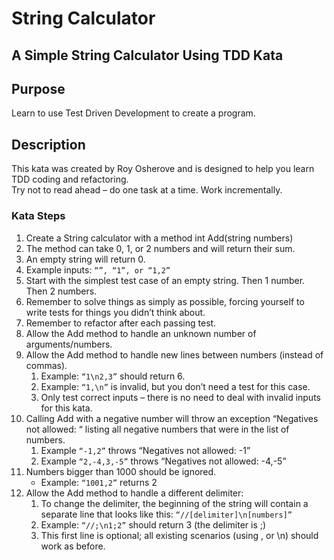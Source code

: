 # String Calculator

## A Simple String Calculator Using TDD Kata

## Purpose
Learn to use Test Driven Development to create a program.

## Description
This kata was created by Roy Osherove and is designed to help you learn TDD coding and refactoring.  
Try not to read ahead – do one task at a time. Work incrementally.

### Kata Steps
1. Create a String calculator with a method int Add(string numbers)
1. The method can take 0, 1, or 2 numbers and will return their sum.
2. An empty string will return 0.
3. Example inputs: `“”, “1”, or “1,2”`
4. Start with the simplest test case of an empty string. Then 1 number. Then 2 numbers.
5. Remember to solve things as simply as possible, forcing yourself to write tests for things you didn’t think about.
6. Remember to refactor after each passing test.
2. Allow the Add method to handle an unknown number of arguments/numbers.
3. Allow the Add method to handle new lines between numbers (instead of commas).
    1. Example: `“1\n2,3”` should return 6.
    2. Example: `“1,\n”` is invalid, but you don’t need a test for this case.
    3. Only test correct inputs – there is no need to deal with invalid inputs for this kata.
4. Calling Add with a negative number will throw an exception “Negatives not allowed: “ listing all negative numbers that were in the list of numbers.
    1. Example `“-1,2”` throws “Negatives not allowed: -1”
    2. Example `“2,-4,3,-5”` throws “Negatives not allowed: -4,-5”
5. Numbers bigger than 1000 should be ignored.
    * Example: `“1001,2”` returns 2
6. Allow the Add method to handle a different delimiter:
    1. To change the delimiter, the beginning of the string will contain a separate line that looks like this: `“//[delimiter]\n[numbers]”`
    2. Example: `“//;\n1;2”` should return 3 (the delimiter is ;)
    3. This first line is optional; all existing scenarios (using , or \n) should work as before.